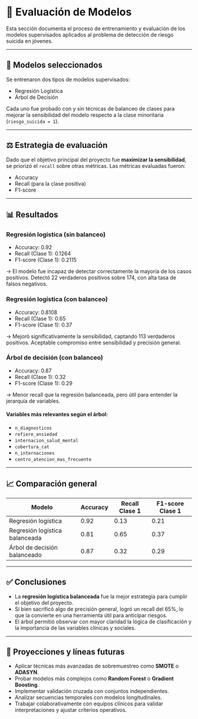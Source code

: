 # 🧠 Evaluación de Modelos

Esta sección documenta el proceso de entrenamiento y evaluación de los modelos supervisados aplicados al problema de detección de riesgo suicida en jóvenes.

---

## 📌 Modelos seleccionados

Se entrenaron dos tipos de modelos supervisados:

* Regresión Logística
* Árbol de Decisión

Cada uno fue probado con y sin técnicas de balanceo de clases para mejorar la sensibilidad del modelo respecto a la clase minoritaria (`riesgo_suicida = 1`).

---

## ⚖️ Estrategia de evaluación

Dado que el objetivo principal del proyecto fue **maximizar la sensibilidad**, se priorizó el `recall` sobre otras métricas. Las métricas evaluadas fueron:

* Accuracy
* Recall (para la clase positiva)
* F1-score

---

## 📊 Resultados

### Regresión logística (sin balanceo)

* Accuracy: 0.92
* Recall (Clase 1): 0.1264
* F1-score (Clase 1): 0.2115

→ El modelo fue incapaz de detectar correctamente la mayoría de los casos positivos. Detectó 22 verdaderos positivos sobre 174, con alta tasa de falsos negativos.

### Regresión logística (con balanceo)

* Accuracy: 0.8108
* Recall (Clase 1): 0.65
* F1-score (Clase 1): 0.37

→ Mejoró significativamente la sensibilidad, captando 113 verdaderos positivos. Aceptable compromiso entre sensibilidad y precisión general.

### Árbol de decisión (con balanceo)

* Accuracy: 0.87
* Recall (Clase 1): 0.32
* F1-score (Clase 1): 0.29

→ Menor recall que la regresión balanceada, pero útil para entender la jerarquía de variables.

#### Variables más relevantes según el árbol:

* `n_diagnosticos`
* `refiere_ansiedad`
* `internacion_salud_mental`
* `cobertura_cat`
* `n_internaciones`
* `centro_atencion_mas_frecuente`

---

## 📈 Comparación general

| Modelo                         | Accuracy | Recall Clase 1 | F1-score Clase 1 |
| ------------------------------ | -------- | -------------- | ---------------- |
| Regresión logística            | 0.92     | 0.13           | 0.21             |
| Regresión logística balanceada | 0.81     | 0.65           | 0.37             |
| Árbol de decisión balanceado   | 0.87     | 0.32           | 0.29             |

---

## ✅ Conclusiones

* La **regresión logística balanceada** fue la mejor estrategia para cumplir el objetivo del proyecto.
* Si bien sacrificó algo de precisión general, logró un recall del 65%, lo que la convierte en una herramienta útil para anticipar riesgos.
* El árbol permitió observar con mayor claridad la lógica de clasificación y la importancia de las variables clínicas y sociales.

---

## 🔭 Proyecciones y líneas futuras

* Aplicar técnicas más avanzadas de sobremuestreo como **SMOTE** o **ADASYN**.
* Probar modelos más complejos como **Random Forest** o **Gradient Boosting**.
* Implementar validación cruzada con conjuntos independientes.
* Analizar secuencias temporales con modelos longitudinales.
* Trabajar colaborativamente con equipos clínicos para validar interpretaciones y ajustar criterios operativos.
